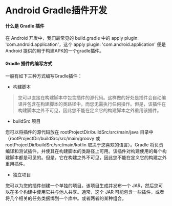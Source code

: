 # Android Gradle插件开发

#### 什么是 Gradle 插件

在 Android 开发中，我们最常见的 build.gradle 中的 apply plugin: 'com.android.application'，这个 apply plugin: 'com.android.application' 便是 Android 提供的用于构建APK的一个gradle插件。


#### Gradle 插件的编写方式

一般有如下三种方式编写Gradle插件：

- 构建脚本

> 您可以直接在构建脚本中包含插件的源代码。这样做的好处是插件会自动编译并包含在构建脚本的类路径中，而您无需执行任何操作。但是，该插件在构建脚本之外不可见，因此您不能在定义它的构建脚本之外重用该插件。

- buildSrc 项目

您可以将插件的源代码放在 rootProjectDir/buildSrc/src/main/java 目录中（rootProjectDir/buildSrc/src/main/groovy 或 rootProjectDir/buildSrc/src/main/kotlin 取决于您喜欢的语言）。Gradle 将负责编译和测试插件，并使其在构建脚本的类路径上可用。该插件对构建使用的每个构建脚本都是可见的。但是，它在构建之外不可见，因此您不能在定义它的构建之外重用插件。

- 独立项目

您可以为您的插件创建一个单独的项目。该项目生成并发布一个 JAR，然后您可以在多个构建中使用它并与他人共享。通常，这个 JAR 可能包含一些插件，或者将几个相关的任务类捆绑到一个库中。或者两者的某种组合。


